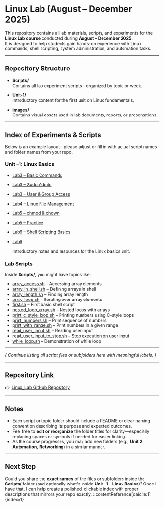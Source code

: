# Linux Lab (August – December 2025)

This repository contains all lab materials, scripts, and experiments for the **Linux Lab course** conducted during **August – December 2025**.  
It is designed to help students gain hands-on experience with Linux commands, shell scripting, system administration, and automation tasks.

---

##  Repository Structure

- **Scripts/**  
  Contains all lab experiment scripts—organized by topic or week.

- **Unit-1/**  
  Introductory content for the first unit on Linux fundamentals.

- **images/**  
  Contains visual assets used in lab documents, reports, or presentations.

---

##  Index of Experiments & Scripts

Below is an example layout—please adjust or fill in with actual script names and folder names from your repo.

### Unit –1: Linux Basics
- [Lab3 – Basic Commands](./Unit-1/Lab3-Basic_Commands.md)  
- [Lab3 – Sudo Admin](./Unit-1/Lab3-Sudo_Admin.md)  
- [Lab3 – User & Group Access](./Unit-1/Lab3-User_Group_Access.md)  
- [Lab4 – Linux File Management](./Unit-1/Lab4-Linux_File.md)  
- [Lab5 – chmod & chown](./Unit-1/Lab5_CHMOD_CHOWN.md)  
- [Lab5 – Practice](./Unit-1/Lab5_Practice.md)  
- [Lab6 – Shell Scripting Basics](./Unit-1/Lab6_Shell_Scripting_Basics.md)  
- [Lab6](./Unit-1/Lab6.md)  

  Introductory notes and resources for the Linux basics unit.

### Lab Scripts
Inside **Scripts/**, you might have topics like:

- [array_access.sh](.//Scripts/array_access.sh) – Accessing array elements  
- [array_in_shell.sh](./Scripts/array_in_shell.sh) – Defining arrays in shell  
- [array_length.sh](./Scripts/array_length.sh) – Finding array length  
- [array_loop.sh](./Scripts/array_loop.sh) – Iterating over array elements  
- [first.sh](./Scripts/first.sh) – First basic shell script  
- [nested_loop_array.sh](./Scripts/nested_loop_array.sh) – Nested loops with arrays  
- [print_c_style_loop.sh](./Scripts/print_c_style_loop.sh) – Printing numbers using C-style loops  
- [print_numbers.sh](./Scripts/print_numbers.sh) – Print sequence of numbers  
- [print_with_range.sh](./Scripts/print_with_range.sh) – Print numbers in a given range  
- [read_user_input.sh](./Scripts/read_user_input.sh) – Reading user input  
- [read_user_input_to_stop.sh](./Scripts/read_user_input_to_stop.sh) – Stop execution on user input  
- [while_loop.sh](./Scripts/while_loop.sh) – Demonstration of while loop  

---

*( Continue listing all script files or subfolders here with meaningful labels. )*

---

##  Repository Link

👉 [Linux_Lab GitHub Repository](https://github.com/vibhug0077/Linux_Lab)

---

##  Notes

- Each script or topic folder should include a README or clear naming convention describing its purpose and expected outcomes.
- Feel free to **edit or reorganize** the folder titles for clarity—especially replacing spaces or symbols if needed for easier linking.
- As the course progresses, you may add new folders (e.g., **Unit 2**, **Automation**, **Networking**) in a similar manner.

---

##  Next Step

Could you share the **exact names** of the files or subfolders inside the **Scripts/** folder (and optionally what's inside **Unit –1 – Linux Basics**)? Once I have that, I can help create a polished, clickable index with proper descriptions that mirrors your repo exactly.
::contentReference[oaicite:1]{index=1}
